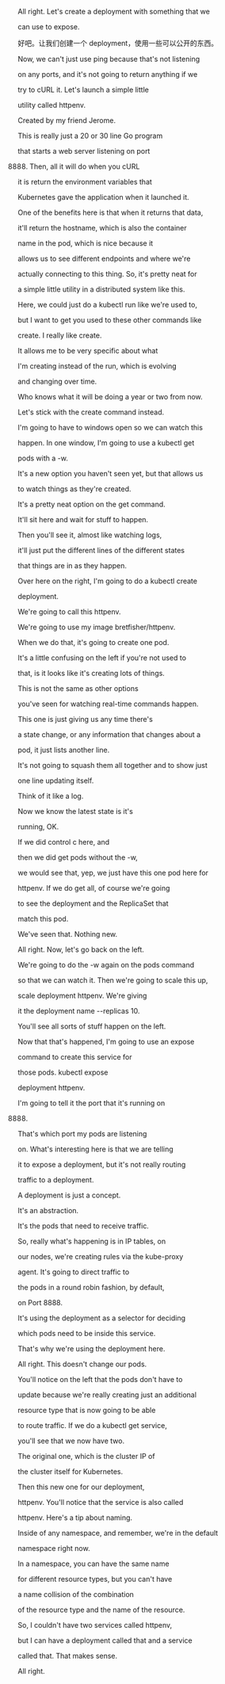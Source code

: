 All right. Let's create a deployment with something that we

can use to expose.

好吧。让我们创建一个 deployment，使用一些可以公开的东西。

Now, we can't just use ping because that's not listening

on any ports, and it's not going to return anything if we

try to cURL it. Let's launch a simple little

utility called httpenv.

Created by my friend Jerome.

This is really just a 20 or 30 line Go program

that starts a web server listening on port

8888. Then, all it will do when you cURL

it is return the environment variables that

Kubernetes gave the application when it launched it.

One of the benefits here is that when it returns that data,

it'll return the hostname, which is also the container

name in the pod, which is nice because it

allows us to see different endpoints and where we're

actually connecting to this thing. So, it's pretty neat for

a simple little utility in a distributed system like this.

Here, we could just do a kubectl run like we're used to,

but I want to get you used to these other commands like

create. I really like create.

It allows me to be very specific about what

I'm creating instead of the run, which is evolving

and changing over time.

Who knows what it will be doing a year or two from now.

Let's stick with the create command instead.

I'm going to have to windows open so we can watch this

happen. In one window, I'm going to use a kubectl get

pods with a -w.

It's a new option you haven't seen yet, but that allows us

to watch things as they're created.

It's a pretty neat option on the get command.

It'll sit here and wait for stuff to happen.

Then you'll see it, almost like watching logs,

it'll just put the different lines of the different states

that things are in as they happen.

Over here on the right, I'm going to do a kubectl create

deployment.

We're going to call this httpenv.

We're going to use my image bretfisher/httpenv.

When we do that, it's going to create one pod.

It's a little confusing on the left if you're not used to

that, is it looks like it's creating lots of things.

This is not the same as other options

you've seen for watching real-time commands happen.

This one is just giving us any time there's

a state change, or any information that changes about a

pod, it just lists another line.

It's not going to squash them all together and to show just

one line updating itself.

Think of it like a log.

Now we know the latest state is it's

running, OK.

If we did control c here, and

then we did get pods without the -w,

we would see that, yep, we just have this one pod here for

httpenv. If we do get all, of course we're going

to see the deployment and the ReplicaSet that

match this pod.

We've seen that. Nothing new.

All right. Now, let's go back on the left.

We're going to do the -w again on the pods command

so that we can watch it. Then we're going to scale this up,

scale deployment httpenv. We're giving

it the deployment name --replicas 10.

You'll see all sorts of stuff happen on the left.

Now that that's happened, I'm going to use an expose

command to create this service for

those pods. kubectl expose

deployment httpenv.

I'm going to tell it the port that it's running on

8888.

That's which port my pods are listening

on. What's interesting here is that we are telling

it to expose a deployment, but it's not really routing

traffic to a deployment.

A deployment is just a concept.

It's an abstraction.

It's the pods that need to receive traffic.

So, really what's happening is in IP tables, on

our nodes, we're creating rules via the kube-proxy

agent. It's going to direct traffic to

the pods in a round robin fashion, by default,

on Port 8888.

It's using the deployment as a selector for deciding

which pods need to be inside this service.

That's why we're using the deployment here.

All right. This doesn't change our pods.

You'll notice on the left that the pods don't have to

update because we're really creating just an additional

resource type that is now going to be able

to route traffic. If we do a kubectl get service,

you'll see that we now have two.

The original one, which is the cluster IP of

the cluster itself for Kubernetes.

Then this new one for our deployment,

httpenv. You'll notice that the service is also called

httpenv. Here's a tip about naming.

Inside of any namespace, and remember, we're in the default

namespace right now.

In a namespace, you can have the same name

for different resource types, but you can't have

a name collision of the combination

of the resource type and the name of the resource.

So, I couldn't have two services called httpenv,

but I can have a deployment called that and a service

called that. That makes sense.

All right.